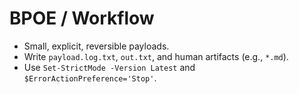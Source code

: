 # BPOE / Workflow

- Small, explicit, reversible payloads.
- Write `payload.log.txt`, `out.txt`, and human artifacts (e.g., `*.md`).
- Use `Set-StrictMode -Version Latest` and `$ErrorActionPreference='Stop'`.
